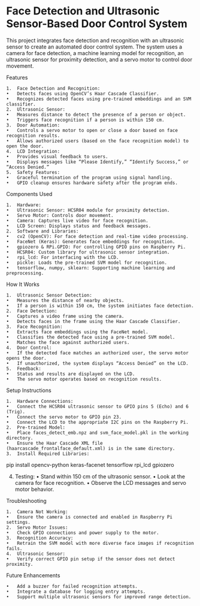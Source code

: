 # Face Detection and Ultrasonic Sensor-Based Door Control System

This project integrates face detection and recognition with an ultrasonic sensor to create an automated door control system. The system uses a camera for face detection, a machine learning model for recognition, an ultrasonic sensor for proximity detection, and a servo motor to control door movement.

Features

	1.	Face Detection and Recognition:
	•	Detects faces using OpenCV’s Haar Cascade Classifier.
	•	Recognizes detected faces using pre-trained embeddings and an SVM classifier.
	2.	Ultrasonic Sensor:
	•	Measures distance to detect the presence of a person or object.
	•	Triggers face recognition if a person is within 150 cm.
	3.	Door Automation:
	•	Controls a servo motor to open or close a door based on face recognition results.
	•	Allows authorized users (based on the face recognition model) to open the door.
	4.	LCD Integration:
	•	Provides visual feedback to users.
	•	Displays messages like “Please Identify,” “Identify Success,” or “Access Denied.”
	5.	Safety Features:
	•	Graceful termination of the program using signal handling.
	•	GPIO cleanup ensures hardware safety after the program ends.

Components Used

	1.	Hardware:
	•	Ultrasonic Sensor: HCSR04 module for proximity detection.
	•	Servo Motor: Controls door movement.
	•	Camera: Captures live video for face recognition.
	•	LCD Screen: Displays status and feedback messages.
	2.	Software and Libraries:
	•	cv2 (OpenCV): For face detection and real-time video processing.
	•	FaceNet (Keras): Generates face embeddings for recognition.
	•	gpiozero & RPi.GPIO: For controlling GPIO pins on Raspberry Pi.
	•	HCSR04: Custom library for ultrasonic sensor integration.
	•	rpi_lcd: For interfacing with the LCD.
	•	pickle: Loads the pre-trained SVM model for recognition.
	•	tensorflow, numpy, sklearn: Supporting machine learning and preprocessing.

How It Works

	1.	Ultrasonic Sensor Detection:
	•	Measures the distance of nearby objects.
	•	If a person is within 150 cm, the system initiates face detection.
	2.	Face Detection:
	•	Captures a video frame using the camera.
	•	Detects faces in the frame using the Haar Cascade Classifier.
	3.	Face Recognition:
	•	Extracts face embeddings using the FaceNet model.
	•	Classifies the detected face using a pre-trained SVM model.
	•	Matches the face against authorized users.
	4.	Door Control:
	•	If the detected face matches an authorized user, the servo motor opens the door.
	•	If unauthorized, the system displays “Access Denied” on the LCD.
	5.	Feedback:
	•	Status and results are displayed on the LCD.
	•	The servo motor operates based on recognition results.

Setup Instructions

	1.	Hardware Connections:
	•	Connect the HCSR04 ultrasonic sensor to GPIO pins 5 (Echo) and 6 (Trig).
	•	Connect the servo motor to GPIO pin 23.
	•	Connect the LCD to the appropriate I2C pins on the Raspberry Pi.
	2.	Pre-trained Model:
	•	Place faces_detect_emb.npz and svm_face_model.pkl in the working directory.
	•	Ensure the Haar Cascade XML file (haarcascade_frontalface_default.xml) is in the same directory.
	3.	Install Required Libraries:

pip install opencv-python keras-facenet tensorflow rpi_lcd gpiozero

  4.	Testing:
	•	Stand within 150 cm of the ultrasonic sensor.
	•	Look at the camera for face recognition.
	•	Observe the LCD messages and servo motor behavior.

Troubleshooting

	1.	Camera Not Working:
	•	Ensure the camera is connected and enabled in Raspberry Pi settings.
	2.	Servo Motor Issues:
	•	Check GPIO connections and power supply to the motor.
	3.	Recognition Accuracy:
	•	Retrain the SVM model with more diverse face images if recognition fails.
	4.	Ultrasonic Sensor:
	•	Verify correct GPIO pin setup if the sensor does not detect proximity.

Future Enhancements

	•	Add a buzzer for failed recognition attempts.
	•	Integrate a database for logging entry attempts.
	•	Support multiple ultrasonic sensors for improved range detection.
